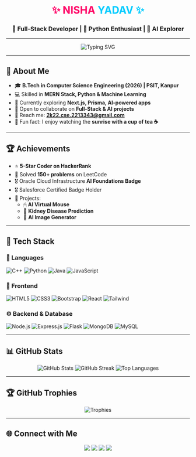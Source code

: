<!-- Gradient Heading -->
<h1 align="center">
  <span style="color:#ff0066">✨ NISHA</span> 
  <span style="color:#00ccff">YADAV ✨</span>
</h1>

<h3 align="center">🚀 Full-Stack Developer | 🐍 Python Enthusiast | 🤖 AI Explorer</h3>

---

<!-- Typing SVG Animation -->
<p align="center">
  <img src="https://readme-typing-svg.herokuapp.com?font=Fira+Code&weight=600&size=24&duration=3000&pause=1000&color=FF61F6&center=true&vCenter=true&width=700&lines=Welcome+to+my+GitHub!;Full-Stack+%26+AI+Developer;Passionate+about+Building+Impactful+Projects;Always+Learning+New+Technologies" alt="Typing SVG" />
</p>

---

## 🌟 About Me  

- 🎓 **B.Tech in Computer Science Engineering (2026) | PSIT, Kanpur**  
- 💻 Skilled in **MERN Stack, Python & Machine Learning**  
- 🌱 Currently exploring **Next.js, Prisma, AI-powered apps**  
- 🤝 Open to collaborate on **Full-Stack & AI projects**  
- 📩 Reach me: **2k22.cse.2213343@gmail.com**  
- 🌸 Fun fact: I enjoy watching the **sunrise with a cup of tea ☕**  

---

## 🏆 Achievements  

- ⭐ **5-Star Coder on HackerRank**  
- 🧩 Solved **150+ problems** on LeetCode  
- 🎖 Oracle Cloud Infrastructure **AI Foundations Badge**  
- 🎖 Salesforce Certified Badge Holder  
- 📌 Projects:  
  - 🖱 **AI Virtual Mouse**  
  - 🏥 **Kidney Disease Prediction**  
  - 🎨 **AI Image Generator**  

---

## 🚀 Tech Stack  

<p align="center">

### 📝 Languages  
![C++](https://img.shields.io/badge/C++-00599C?style=for-the-badge&logo=c%2b%2b&logoColor=white)
![Python](https://img.shields.io/badge/Python-FFD43B?style=for-the-badge&logo=python&logoColor=blue)
![Java](https://img.shields.io/badge/Java-FF6F00?style=for-the-badge&logo=java&logoColor=white)
![JavaScript](https://img.shields.io/badge/JavaScript-F7DF1E?style=for-the-badge&logo=javascript&logoColor=black)

### 🎨 Frontend  
![HTML5](https://img.shields.io/badge/HTML5-E34F26?style=for-the-badge&logo=html5&logoColor=white)
![CSS3](https://img.shields.io/badge/CSS3-1572B6?style=for-the-badge&logo=css3&logoColor=white)
![Bootstrap](https://img.shields.io/badge/Bootstrap-7952B3?style=for-the-badge&logo=bootstrap&logoColor=white)
![React](https://img.shields.io/badge/React-61DAFB?style=for-the-badge&logo=react&logoColor=black)
![Tailwind](https://img.shields.io/badge/Tailwind-38B2AC?style=for-the-badge&logo=tailwind-css&logoColor=white)

### ⚙️ Backend & Database  
![Node.js](https://img.shields.io/badge/Node.js-339933?style=for-the-badge&logo=nodedotjs&logoColor=white)
![Express.js](https://img.shields.io/badge/Express.js-000000?style=for-the-badge&logo=express&logoColor=white)
![Flask](https://img.shields.io/badge/Flask-FFFFFF?style=for-the-badge&logo=flask&logoColor=black)
![MongoDB](https://img.shields.io/badge/MongoDB-47A248?style=for-the-badge&logo=mongodb&logoColor=white)
![MySQL](https://img.shields.io/badge/MySQL-4479A1?style=for-the-badge&logo=mysql&logoColor=white)

</p>

---

## 📊 GitHub Stats  

<p align="center">
  <img src="https://github-readme-stats.vercel.app/api?username=NishaYadav-prog&show_icons=true&theme=omni" alt="GitHub Stats" />
  <img src="https://github-readme-streak-stats.herokuapp.com/?user=NishaYadav-prog&theme=omni" alt="GitHub Streak" />
  <img src="https://github-readme-stats.vercel.app/api/top-langs/?username=NishaYadav-prog&layout=compact&theme=omni" alt="Top Languages" />
</p>

---

## 🏆 GitHub Trophies  

<p align="center">
  <img src="https://github-profile-trophy.vercel.app/?username=NishaYadav-prog&theme=dracula&row=1&column=6" alt="Trophies" />
</p>

---

## 🌐 Connect with Me  

<p align="center">
  <a href="https://nishayadavportfolio.netlify.app"><img src="https://img.shields.io/badge/Portfolio-%23FF61F6.svg?&logo=web&logoColor=white" /></a>
  <a href="https://www.linkedin.com/in/nisha-yadav-96681a294/"><img src="https://img.shields.io/badge/LinkedIn-%230077B5.svg?&logo=linkedin&logoColor=white" /></a>
  <a href="mailto:2k22.cse.2213343@gmail.com"><img src="https://img.shields.io/badge/Email-D14836?logo=gmail&logoColor=white" /></a>
  <a href="https://github.com/NishaYadav-prog"><img src="https://img.shields.io/badge/GitHub-181717?logo=github&logoColor=white" /></a>
</p>
